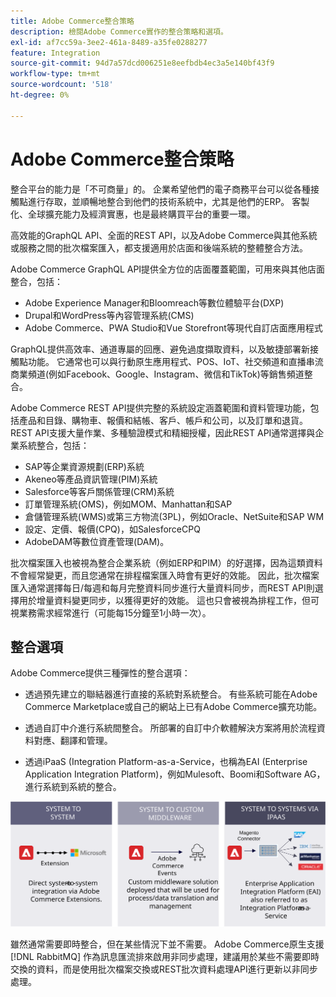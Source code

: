 ```yaml
---
title: Adobe Commerce整合策略
description: 檢閱Adobe Commerce實作的整合策略和選項。
exl-id: af7cc59a-3ee2-461a-8489-a35fe0288277
feature: Integration
source-git-commit: 94d7a57dcd006251e8eefbdb4ec3a5e140bf43f9
workflow-type: tm+mt
source-wordcount: '518'
ht-degree: 0%

---
```


# Adobe Commerce整合策略

整合平台的能力是「不可商量」的。 企業希望他們的電子商務平台可以從各種接觸點進行存取，並順暢地整合到他們的技術系統中，尤其是他們的ERP。 客製化、全球擴充能力及經濟實惠，也是最終購買平台的重要一環。

高效能的GraphQL API、全面的REST API，以及Adobe Commerce與其他系統或服務之間的批次檔案匯入，都支援適用於店面和後端系統的整體整合方法。

Adobe Commerce GraphQL API提供全方位的店面覆蓋範圍，可用來與其他店面整合，包括：

- Adobe Experience Manager和Bloomreach等數位體驗平台(DXP)
- Drupal和WordPress等內容管理系統(CMS)
- Adobe Commerce、PWA Studio和Vue Storefront等現代自訂店面應用程式

GraphQL提供高效率、通道專屬的回應、避免過度擷取資料，以及敏捷部署新接觸點功能。 它通常也可以與行動原生應用程式、POS、IoT、社交頻道和直播串流商業頻道(例如Facebook、Google、Instagram、微信和TikTok)等銷售頻道整合。

Adobe Commerce REST API提供完整的系統設定涵蓋範圍和資料管理功能，包括產品和目錄、購物車、報價和結帳、客戶、帳戶和公司，以及訂單和退貨。 REST API支援大量作業、多種驗證模式和精細授權，因此REST API通常選擇與企業系統整合，包括：

- SAP等企業資源規劃(ERP)系統
- Akeneo等產品資訊管理(PIM)系統
- Salesforce等客戶關係管理(CRM)系統
- 訂單管理系統(OMS)，例如MOM、Manhattan和SAP
- 倉儲管理系統(WMS)或第三方物流(3PL)，例如Oracle、NetSuite和SAP WM
- 設定、定價、報價(CPQ)，如SalesforceCPQ
- AdobeDAM等數位資產管理(DAM)。

批次檔案匯入也被視為整合企業系統（例如ERP和PIM）的好選擇，因為這類資料不會經常變更，而且您通常在排程檔案匯入時會有更好的效能。 因此，批次檔案匯入通常選擇每日/每週和每月完整資料同步進行大量資料同步，而REST API則選擇用於增量資料變更同步，以獲得更好的效能。 這也只會被視為排程工作，但可視業務需求經常進行（可能每15分鐘至1小時一次）。

## 整合選項

Adobe Commerce提供三種彈性的整合選項：

- 透過預先建立的聯結器進行直接的系統對系統整合。 有些系統可能在Adobe Commerce Marketplace或自己的網站上已有Adobe Commerce擴充功能。

- 透過自訂中介進行系統間整合。 所部署的自訂中介軟體解決方案將用於流程資料對應、翻譯和管理。

- 透過iPaaS (Integration Platform-as-a-Service，也稱為EAI (Enterprise Application Integration Platform)，例如Mulesoft、Boomi和Software AG，進行系統到系統的整合。

![Adobe Commerce整合選項](../../assets/playbooks/integration-options.svg)

雖然通常需要即時整合，但在某些情況下並不需要。 Adobe Commerce原生支援 [!DNL RabbitMQ] 作為訊息匯流排來啟用非同步處理，建議用於某些不需要即時交換的資料，而是使用批次檔案交換或REST批次資料處理API進行更新以非同步處理。
